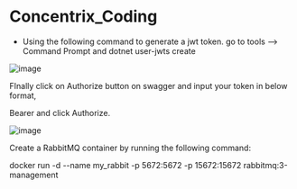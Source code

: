 # Concentrix_Coding

- Using the following command to generate a jwt token. go to tools --> Command Prompt and
    dotnet user-jwts create

![image](https://github.com/Habibmd898/Concentrix_Coding/assets/145478624/aaf150e8-5b27-4390-b4fa-117af3d9a6de)


FInally click on Authorize button on swagger and input your token in below format,

Bearer <Token> and click Authorize.

![image](https://github.com/Habibmd898/Concentrix_Coding/assets/145478624/534bb202-066f-46aa-833a-a1fb7f13e14e)


Create a RabbitMQ container by running the following command:

docker run -d --name my_rabbit -p 5672:5672 -p 15672:15672 rabbitmq:3-management
